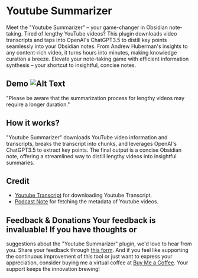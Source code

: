 # Youtube Summarizer 

Meet the "Youtube Summarizer" – your game-changer in Obsidian note-taking. Tired
of lengthy YouTube videos? This plugin downloads video transcripts and taps into
OpenAI's ChatGPT3.5 to distill key points seamlessly into your Obsidian notes.
From Andrew Huberman's insights to any content-rich video, it turns hours into
minutes, making knowledge curation a breeze. Elevate your note-taking game with
efficient information synthesis – your shortcut to insightful, concise notes.


## Demo ![Alt Text](demo/demo.gif)

"Please be aware that the summarization process for lengthy videos may require a
longer duration."


## How it works? 

"Youtube Summarizer" downloads YouTube video information and transcripts, breaks
the transcript into chunks, and leverages OpenAI's ChatGPT3.5 to extract key
points. The final output is a concise Obsidian note, offering a streamlined way
to distill lengthy videos into insightful summaries.

## Credit
- [Youtube Transcript](https://www.npmjs.com/package/youtube-transcript) for
  downloading Youtube Transcript.
- [Podcast Note](https://github.com/marcjulianschwarz/obsidian-podcast-note) for
  fetching the metadata of Youtube videos.

## Feedback & Donations Your feedback is invaluable! If you have thoughts or
suggestions about the "Youtube Summarizer" plugin, we'd love to hear from you.
Share your feedback through [this form](https://forms.gle/Fc2nzWHdmydvRmycA).
And if you feel like supporting the continuous improvement of this tool or just
want to express your appreciation, consider buying me a virtual coffee at [Buy
Me a Coffee](https://www.buymeacoffee.com/mehmetozdemir). Your support keeps the
innovation brewing!
